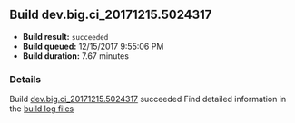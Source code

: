 ## Build dev.big.ci_20171215.5024317
- **Build result:** `succeeded`
- **Build queued:** 12/15/2017 9:55:06 PM
- **Build duration:** 7.67 minutes
### Details
Build [dev.big.ci_20171215.5024317](https://winappstudio.visualstudio.com/web/build.aspx?pcguid=a4ef43be-68ce-4195-a619-079b4d9834c2&builduri=vstfs%3a%2f%2f%2fBuild%2fBuild%2f24317) succeeded
Find detailed information in the [build log files](https://uwpctdiags.blob.core.windows.net/buildlogs/dev.big.ci_20171215.5024317_logs.zip)
